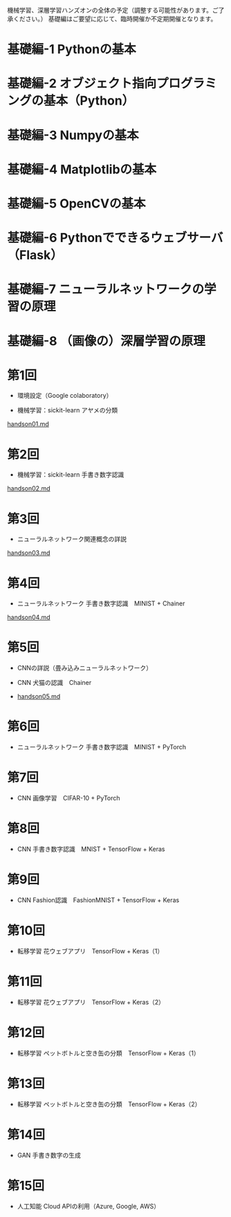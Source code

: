 機械学習、深層学習ハンズオンの全体の予定（調整する可能性があります。ご了承ください。）
基礎編はご要望に応じて、臨時開催か不定期開催となります。

# 基礎編-1 Pythonの基本

# 基礎編-2 オブジェクト指向プログラミングの基本（Python）

# 基礎編-3 Numpyの基本

# 基礎編-4 Matplotlibの基本

# 基礎編-5 OpenCVの基本

# 基礎編-6 Pythonでできるウェブサーバ（Flask）

# 基礎編-7 ニューラルネットワークの学習の原理

# 基礎編-8 （画像の）深層学習の原理

# 第1回

* 環境設定（Google colaboratory）

* 機械学習：sickit-learn アヤメの分類

[handson01.md](handson01.md)

# 第2回

* 機械学習：sickit-learn 手書き数字認識

[handson02.md](handson02.md)

# 第3回

* ニューラルネットワーク関連概念の詳説

[handson03.md](handson03.md)

# 第4回

* ニューラルネットワーク 手書き数字認識　MINIST + Chainer

[handson04.md](handson04.md)

# 第5回 

* CNNの詳説（畳み込みニューラルネットワーク）

* CNN 犬猫の認識　Chainer

* [handson05.md](handson05.md)

# 第6回

* ニューラルネットワーク  手書き数字認識　MINIST + PyTorch

# 第7回

* CNN 画像学習　CIFAR-10 + PyTorch

# 第8回

* CNN 手書き数字認識　MNIST + TensorFlow + Keras

# 第9回

* CNN Fashion認識　FashionMNIST + TensorFlow + Keras

# 第10回

* 転移学習 花ウェブアプリ　TensorFlow + Keras（1）

# 第11回

* 転移学習 花ウェブアプリ　TensorFlow + Keras（2）

# 第12回

* 転移学習 ペットボトルと空き缶の分類　TensorFlow + Keras（1）

# 第13回

* 転移学習 ペットボトルと空き缶の分類　TensorFlow + Keras（2）

# 第14回

* GAN 手書き数字の生成

# 第15回

* 人工知能 Cloud APIの利用（Azure, Google, AWS）

